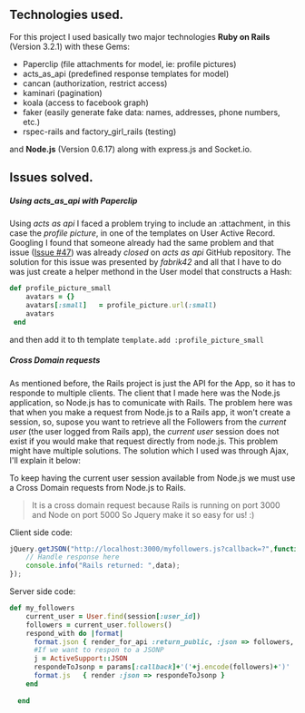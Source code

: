 
## Technologies used.

For this project I used basically two major technologies **Ruby on Rails** (Version 3.2.1) with these Gems:

* Paperclip (file attachments for model, ie: profile pictures)
* acts\_as\_api (predefined response templates for model)
* cancan (authorization, restrict access)
* kaminari (pagination)
* koala (access to facebook graph)
* faker (easily generate fake data: names, addresses, phone numbers, etc.)
* rspec-rails and  factory_girl_rails (testing)

and **Node.js** (Version 0.6.17) along with express.js and Socket.io.

## Issues solved.

##### Using acts_as_api with Paperclip

Using _acts as api_ I faced a problem trying to include an :attachment, in this case the _profile picture_, in one of the templates on User Active Record. Googling I found that someone already had the same problem and that issue ([Issue #47](https://github.com/fabrik42/acts_as_api/issues/47#issuecomment-5545693)) was already _closed_ on _acts as api_ GitHub repository. The solution for this issue was presented by _fabrik42_ and all that I have to do was just create a helper methond in the User model that constructs a Hash:
```ruby
def profile_picture_small
    avatars = {}
    avatars[:small]   = profile_picture.url(:small)
    avatars
 end
```
and then add it to th template `template.add :profile_picture_small`


##### Cross Domain requests

As mentioned before, the Rails project is just the API for the App, so it has to responde to multiple clients. The client that I made here was the Node.js application, so Node.js has to comunicate with Rails. The problem here was that when you make a request from Node.js to a Rails app, it won't create a session, so, supose you want to retrieve all the Followers from the _current user_ (the user logged from Rails app), the _current user_ session does not exist if you would make that request directly from node.js. This problem might have multiple solutions. The solution which I used was through Ajax, I'll explain it below:

To keep having the current user session available from Node.js we must use a Cross Domain requests from Node.js to Rails.
> It is a cross domain request because Rails is running on port 3000 and Node on port 5000
So Jquery make it so easy for us! :)

Client side code:
```javascript
jQuery.getJSON("http://localhost:3000/myfollowers.js?callback=?",function(data) {
	// Handle response here
	console.info("Rails returned: ",data);
});
```

Server side code:
```ruby
def my_followers
    current_user = User.find(session[:user_id])
    followers = current_user.followers()
    respond_with do |format|
      format.json { render_for_api :return_public, :json => followers, :root => :users }
      #If we want to respon to a JSONP
      j = ActiveSupport::JSON
      respondeToJsonp = params[:callback]+'('+j.encode(followers)+')'
      format.js   { render :json => respondeToJsonp }
    end
    
  end
```

